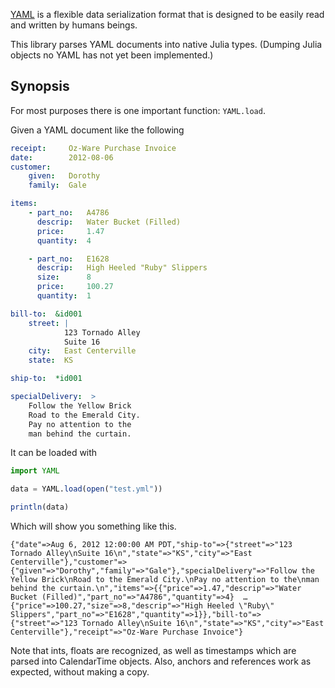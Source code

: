
[YAML](http://yaml.org/) is a flexible data serialization format that is
designed to be easily read and written by humans beings.

This library parses YAML documents into native Julia types. (Dumping Julia
objects no YAML has not yet been implemented.)

## Synopsis

For most purposes there is one important function: `YAML.load`.

Given a YAML document like the following

```yaml
receipt:     Oz-Ware Purchase Invoice
date:        2012-08-06
customer:
    given:   Dorothy
    family:  Gale

items:
    - part_no:   A4786
      descrip:   Water Bucket (Filled)
      price:     1.47
      quantity:  4

    - part_no:   E1628
      descrip:   High Heeled "Ruby" Slippers
      size:      8
      price:     100.27
      quantity:  1

bill-to:  &id001
    street: |
            123 Tornado Alley
            Suite 16
    city:   East Centerville
    state:  KS

ship-to:  *id001

specialDelivery:  >
    Follow the Yellow Brick
    Road to the Emerald City.
    Pay no attention to the
    man behind the curtain.
```

It can be loaded with

```julia
import YAML

data = YAML.load(open("test.yml"))

println(data)
```

Which will show you something like this.

```
{"date"=>Aug 6, 2012 12:00:00 AM PDT,"ship-to"=>{"street"=>"123 Tornado Alley\nSuite 16\n","state"=>"KS","city"=>"East Centerville"},"customer"=>{"given"=>"Dorothy","family"=>"Gale"},"specialDelivery"=>"Follow the Yellow Brick\nRoad to the Emerald City.\nPay no attention to the\nman behind the curtain.\n","items"=>{{"price"=>1.47,"descrip"=>"Water Bucket (Filled)","part_no"=>"A4786","quantity"=>4}  …  {"price"=>100.27,"size"=>8,"descrip"=>"High Heeled \"Ruby\" Slippers","part_no"=>"E1628","quantity"=>1}},"bill-to"=>{"street"=>"123 Tornado Alley\nSuite 16\n","state"=>"KS","city"=>"East Centerville"},"receipt"=>"Oz-Ware Purchase Invoice"}
```

Note that ints, floats are recognized, as well as timestamps which are parsed
into CalendarTime objects. Also, anchors and references work as expected,
without making a copy.


